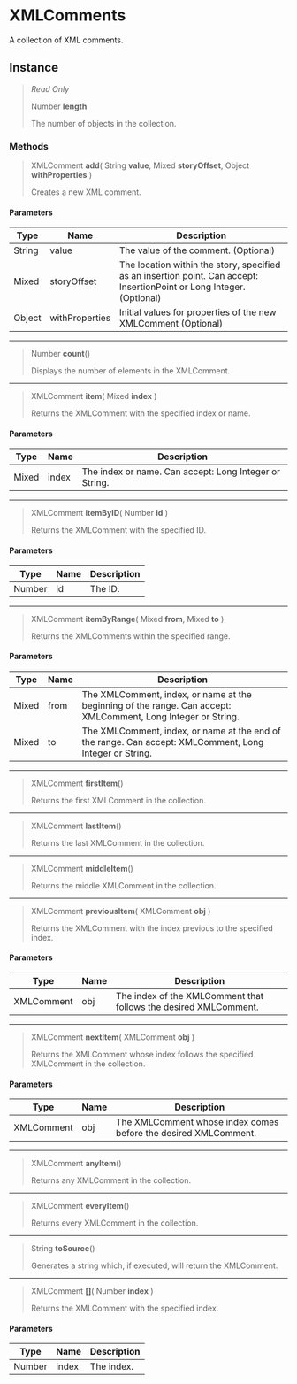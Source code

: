 # XMLComments
A collection of XML comments.

## Instance
> *Read Only* 
> 
> Number **length** 
>
> The number of objects in the collection.

### Methods
> XMLComment **add**( String **value**, Mixed **storyOffset**, Object **withProperties** )
> 
> Creates a new XML comment.
#### Parameters
| Type | Name | Description |
|---|---|---|
| String | value | The value of the comment. (Optional) |
| Mixed | storyOffset | The location within the story, specified as an insertion point. Can accept: InsertionPoint or Long Integer. (Optional) |
| Object | withProperties | Initial values for properties of the new XMLComment (Optional) |

*** 
> Number **count**()
> 
> Displays the number of elements in the XMLComment.
*** 
> XMLComment **item**( Mixed **index** )
> 
> Returns the XMLComment with the specified index or name.
#### Parameters
| Type | Name | Description |
|---|---|---|
| Mixed | index | The index or name. Can accept: Long Integer or String. |

*** 
> XMLComment **itemByID**( Number **id** )
> 
> Returns the XMLComment with the specified ID.
#### Parameters
| Type | Name | Description |
|---|---|---|
| Number | id | The ID. |

*** 
> XMLComment **itemByRange**( Mixed **from**, Mixed **to** )
> 
> Returns the XMLComments within the specified range.
#### Parameters
| Type | Name | Description |
|---|---|---|
| Mixed | from | The XMLComment, index, or name at the beginning of the range. Can accept: XMLComment, Long Integer or String. |
| Mixed | to | The XMLComment, index, or name at the end of the range. Can accept: XMLComment, Long Integer or String. |

*** 
> XMLComment **firstItem**()
> 
> Returns the first XMLComment in the collection.
*** 
> XMLComment **lastItem**()
> 
> Returns the last XMLComment in the collection.
*** 
> XMLComment **middleItem**()
> 
> Returns the middle XMLComment in the collection.
*** 
> XMLComment **previousItem**( XMLComment **obj** )
> 
> Returns the XMLComment with the index previous to the specified index.
#### Parameters
| Type | Name | Description |
|---|---|---|
| XMLComment | obj | The index of the XMLComment that follows the desired XMLComment. |

*** 
> XMLComment **nextItem**( XMLComment **obj** )
> 
> Returns the XMLComment whose index follows the specified XMLComment in the collection.
#### Parameters
| Type | Name | Description |
|---|---|---|
| XMLComment | obj | The XMLComment whose index comes before the desired XMLComment. |

*** 
> XMLComment **anyItem**()
> 
> Returns any XMLComment in the collection.
*** 
> XMLComment **everyItem**()
> 
> Returns every XMLComment in the collection.
*** 
> String **toSource**()
> 
> Generates a string which, if executed, will return the XMLComment.
*** 
> XMLComment **[]**( Number **index** )
> 
> Returns the XMLComment with the specified index.
#### Parameters
| Type | Name | Description |
|---|---|---|
| Number | index | The index. |


